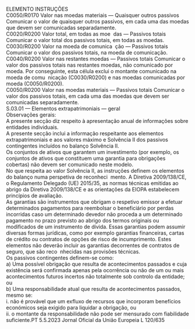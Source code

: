  
ELEMENTO  INSTRUÇÕES  
C0050/R0170  Valor nas moedas materiais — 
Quaisquer outros passivos  Comunicar o valor de quaisquer outros passivos, em cada uma das moedas que 
devem ser comunicadas separadamente.  
C0020/R0200  Valor total, em todas as moe ­
das — Passivos totais  Comunicar o valor total dos passivos totais, em todas as moedas.  
C0030/R0200  Valor na moeda de comunica ­
ção — Passivos totais  Comunicar o valor dos passivos totais, na moeda de comunicação.  
C0040/R0200  Valor nas restantes moedas — 
Passivos totais  Comunicar o valor dos passivos totais nas restantes moedas, não comunicado por 
moeda. 
Por conseguinte, esta célula exclui o montante comunicado na moeda de comu ­
nicação (C0030/R0200) e nas moedas comunicadas por moeda (C0050/R0200).  
C0050/R0200  Valor nas moedas materiais — 
Passivos totais  Comunicar o valor dos passivos totais, em cada uma das moedas que devem ser 
comunicadas separadamente.  
S.03.01 — Elementos extrapatrimoniais — geral  
Observações gerais:  
A presente secção diz respeito à apresentação anual de informações sobre entidades individuais.  
A presente secção inclui a informação respeitante aos elementos extrapatrimoniais e aos valores máximo e Solvência II 
dos passivos contingentes incluídos no balanço Solvência II.  
Os conjuntos de ativos que garantem um investimento (por exemplo, os conjuntos de ativos que constituem uma 
garantia para obrigações cobertas) não devem ser comunicado neste modelo.  
No que respeita ao valor Solvência II, as instruções definem os elementos do balanço numa perspetiva de reconheci ­
mento. A Diretiva 2009/138/CE, o Regulamento Delegado (UE) 2015/35, as normas técnicas emitidas ao abrigo da 
Diretiva 2009/138/CE e as orientações da EIOPA estabelecem princípios de avaliação.  
As garantias são instrumentos que obrigam o respetivo emissor a efetuar determinados pagamentos para reembolsar o 
beneficiário por perdas incorridas caso um determinado devedor não proceda a um determinado pagamento no prazo 
previsto ao abrigo dos termos originais ou modificados de um instrumento de dívida. Essas garantias podem assumir 
diversas formas jurídicas, como por exemplo garantias financeiras, cartas de crédito ou contratos de opções de risco de 
incumprimento. Estes elementos não deverão incluir as garantias decorrentes de contratos de seguro, que são reco ­
nhecidas nas provisões técnicas.  
Os passivos contingentes definem-se como:  
a) Uma possível obrigação que resulta de acontecimentos passados e cuja existência será confirmada apenas pela 
ocorrência ou não de um ou mais acontecimentos futuros incertos não totalmente sob controlo da entidade; ou  
b) Uma responsabilidade atual que resulta de acontecimentos passados, mesmo se:  
i. não é provável que um exfluxo de recursos que incorporam benefícios económicos seja exigido para liquidar a 
obrigação, ou  
ii. o montante da responsabilidade não pode ser mensurado com fiabilidade suficiente.PT  5.5.2023 Jornal Oficial da União Europeia L 120/635